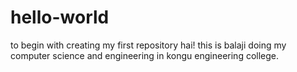 # hello-world
to begin with creating my first repository
hai!
this is balaji doing my computer science and engineering in kongu engineering college.
